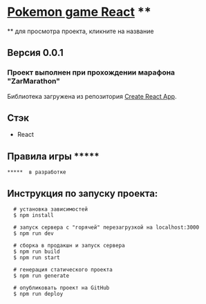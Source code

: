 # [Pokemon game React](https://tttatttu.github.io) **
** для просмотра проекта, кликните на название

## Версия 0.0.1

### Проект выполнен при прохождении марафона "ZarMarathon"

Библиотека загружена из репозитория [Create React App](https://github.com/facebook/create-react-app).

## Стэк

  * React


## Правила игры *****

```
*****  в разработке
```

## Инструкция по запуску проекта:
```
  # установка зависимостей
  $ npm install

  # запуск сервера с "горячей" перезагрузкой на localhost:3000
  $ npm run dev

  # сборка в продакшн и запуск сервера
  $ npm run build
  $ npm run start

  # генерация статического проекта
  $ npm run generate

  # опубликовать проект на GitHub
  $ npm run deploy
```
